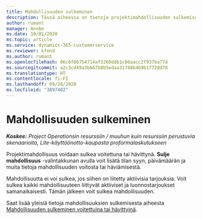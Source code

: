 ```yaml
---
title: Mahdollisuuden sulkeminen
description: Tässä aiheessa on tietoja projektimahdollisuuden sulkemisesta.
author: rumant
manager: Annbe
ms.date: 10/01/2020
ms.topic: article
ms.service: dynamics-365-customerservice
ms.reviewer: kfend
ms.author: rumant
ms.openlocfilehash: 06c6f06754714af3260ddb1c86aacc2f937ba77d
ms.sourcegitcommit: a2c3cd49a3b667b8b5edaa31788b4b9b1f728d78
ms.translationtype: HT
ms.contentlocale: fi-FI
ms.lasthandoff: 09/28/2020
ms.locfileid: "3897402"
---
```

# <a name="close-an-opportunity"></a>Mahdollisuuden sulkeminen

_**Koskee:** Project Operationsin resurssiin / muuhun kuin resurssiin perustuvia skenaarioita, Lite-käyttöönotto-kaupasta proformalaskutukseen_

Projektimahdollisuus voidaan sulkea voitettuna tai hävittynä. **Sulje mahdollisuus** -valintakkunan avulla voit lisätä tilan syyn, päivämäärän ja muita tietoja mahdollisuuden voitosta tai häviämisestä.

Mahdollisuutta ei voi sulkea, jos siihen on liitetty aktiivisia tarjouksia. Voit sulkea kaikki mahdollisuuteen liittyvät aktiiviset ja luonnostarjoukset samanaikaisesti. Tämän jälkeen voit sulkea mahdollisuuden.

Saat lisää yleisiä tietoja mahdollisuuksien sulkemisesta aiheesta [Mahdollisuuden sulkeminen voitettuina tai hävittyinä](https://docs.microsoft.com/dynamics365/sales-enterprise/close-opportunity-won-lost-sales).
